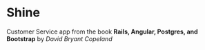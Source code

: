 # Shine

Customer Service app from the book **Rails, Angular, Postgres, and Bootstrap** by _David Bryant Copeland_
